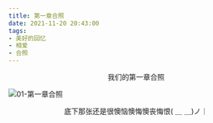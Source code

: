 ```yaml
---
title: 第一章合照
date: 2021-11-20 20:43:00
tags:
- 美好的回忆
- 相爱
- 合照
---
```


<center>我们的第一章合照</center>


<!-- more -->

![01-第一章合照](01-第一章合照.jpg)


<center>底下那张还是很懊恼懊悔懊丧悔恨( ＿ ＿)ノ｜</center>
